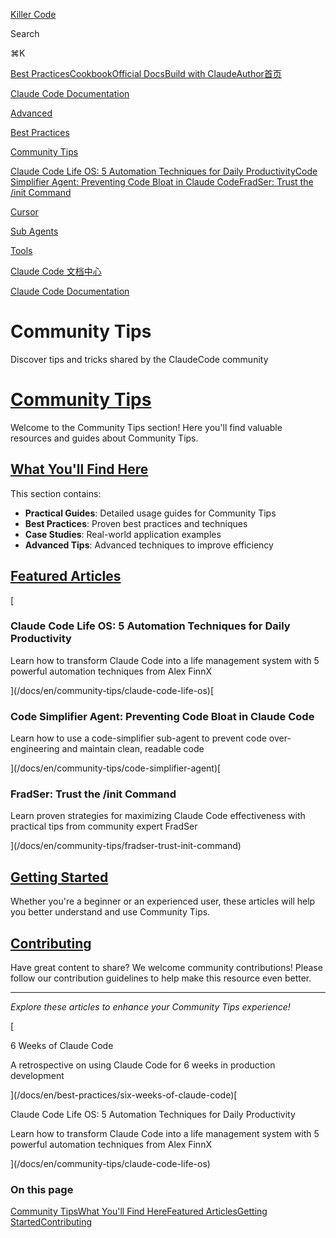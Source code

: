 [Killer Code](/)

Search

⌘K

[Best Practices](/docs)[Cookbook](https://github.com/foreveryh/claude-code-cookbook)[Official Docs](https://claude.ai/code)[Build with Claude](https://www.anthropic.com/learn/build-with-claude)[Author](https://x.com/Stephen4171127)[首页](/docs)

[Claude Code Documentation](/docs/en)

[Advanced](/docs/en/advanced)

[Best Practices](/docs/en/best-practices)

[Community Tips](/docs/en/community-tips)

[Claude Code Life OS: 5 Automation Techniques for Daily Productivity](/docs/en/community-tips/claude-code-life-os)[Code Simplifier Agent: Preventing Code Bloat in Claude Code](/docs/en/community-tips/code-simplifier-agent)[FradSer: Trust the /init Command](/docs/en/community-tips/fradser-trust-init-command)

[Cursor](/docs/en/cursor)

[Sub Agents](/docs/en/sub-agents)

[Tools](/docs/en/tools)

[Claude Code 文档中心](/docs/zh)

[Claude Code Documentation](/docs/en)

# Community Tips

Discover tips and tricks shared by the ClaudeCode community

# [Community Tips](#community-tips)

Welcome to the Community Tips section! Here you'll find valuable resources and guides about Community Tips.

## [What You'll Find Here](#what-youll-find-here)

This section contains:

*   **Practical Guides**: Detailed usage guides for Community Tips
*   **Best Practices**: Proven best practices and techniques
*   **Case Studies**: Real-world application examples
*   **Advanced Tips**: Advanced techniques to improve efficiency

## [Featured Articles](#featured-articles)

[

### Claude Code Life OS: 5 Automation Techniques for Daily Productivity

Learn how to transform Claude Code into a life management system with 5 powerful automation techniques from Alex FinnX

](/docs/en/community-tips/claude-code-life-os)[

### Code Simplifier Agent: Preventing Code Bloat in Claude Code

Learn how to use a code-simplifier sub-agent to prevent code over-engineering and maintain clean, readable code

](/docs/en/community-tips/code-simplifier-agent)[

### FradSer: Trust the /init Command

Learn proven strategies for maximizing Claude Code effectiveness with practical tips from community expert FradSer

](/docs/en/community-tips/fradser-trust-init-command)

## [Getting Started](#getting-started)

Whether you're a beginner or an experienced user, these articles will help you better understand and use Community Tips.

## [Contributing](#contributing)

Have great content to share? We welcome community contributions! Please follow our contribution guidelines to help make this resource even better.

* * *

_Explore these articles to enhance your Community Tips experience!_

[

6 Weeks of Claude Code

A retrospective on using Claude Code for 6 weeks in production development

](/docs/en/best-practices/six-weeks-of-claude-code)[

Claude Code Life OS: 5 Automation Techniques for Daily Productivity

Learn how to transform Claude Code into a life management system with 5 powerful automation techniques from Alex FinnX

](/docs/en/community-tips/claude-code-life-os)

### On this page

[Community Tips](#community-tips)[What You'll Find Here](#what-youll-find-here)[Featured Articles](#featured-articles)[Getting Started](#getting-started)[Contributing](#contributing)